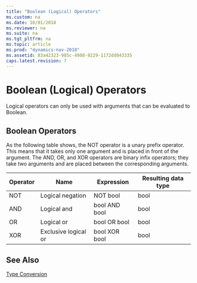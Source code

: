 ```yaml
---
title: "Boolean (Logical) Operators"
ms.custom: na
ms.date: 10/01/2018
ms.reviewer: na
ms.suite: na
ms.tgt_pltfrm: na
ms.topic: article
ms.prod: "dynamics-nav-2018"
ms.assetid: 83a42323-985c-4988-9229-1172dd043335
caps.latest.revision: 7
---
```

# Boolean (Logical) Operators
Logical operators can only be used with arguments that can be evaluated to Boolean.  
  
## Boolean Operators  
 As the following table shows, the NOT operator is a unary prefix operator. This means that it takes only one argument and is placed in front of the argument. The AND, OR, and XOR operators are binary infix operators; they take two arguments and are placed between the corresponding arguments.  
  
|Operator|Name|Expression|Resulting data type|  
|--------------|----------|----------------|-------------------------|  
|NOT|Logical negation|NOT bool|bool|  
|AND|Logical and|bool AND bool|bool|  
|OR|Logical or|bool OR bool|bool|  
|XOR|Exclusive logical or|bool XOR bool|bool|  
  
## See Also  
 [Type Conversion](Type-Conversion.md)
